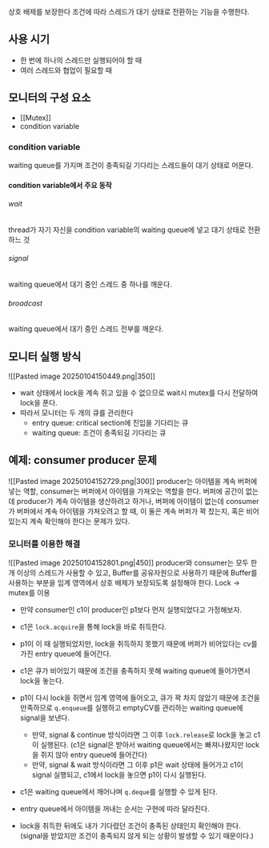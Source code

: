 상호 배제를 보장한다
조건에 따라 스레드가 대기 상태로 전환하는 기능을 수행한다.
## 사용 시기
- 한 번에 하나의 스레드만 실행되어야 할 때
- 여러 스레드와 협업이 필요할 때
## 모니터의 구성 요소
- [[Mutex]]
- condition variable
### condition variable
waiting queue를 가지며 조건이 충족되길 기다리는 스레드들이 대기 상태로 머문다.
#### condition variable에서 주요 동작
###### wait
thread가 자기 자신을 condition variable의 waiting queue에 넣고 대기 상태로 전환하느 것
###### signal
waiting queue에서 대기 중인 스레드 중 하나를 깨운다.
###### broadcast
waiting queue에서 대기 중인 스레드 전부를 깨운다.
## 모니터 실행 방식
![[Pasted image 20250104150449.png|350]]
- wait 상태에서 lock을 계속 쥐고 있을 수 없으므로 wait시 mutex를 다시 전달하여 lock을 푼다.
- 따라서 모니터는 두 개의 큐를 관리한다
	- entry queue: critical section에 진입을 기다리는 큐
	- waiting queue: 조건이 충족되길 기다리는 큐
## 예제: consumer producer 문제
![[Pasted image 20250104152729.png|300]]
producer는 아이템을 계속 버퍼에 넣는 역할, consumer는 버퍼에서 아이템을 가져오는 역할을 한다.
버퍼에 공간이 없는데 producer가 계속 아이템을 생산하려고 하거나, 
버퍼에 아이템이 없는데 consumer가 버퍼에서 계속 아이템을 가져오려고 할 때,
이 둘은 계속 버퍼가 꽉 찼는지, 혹은 비어있는지 계속 확인해야 한다는 문제가 있다.
### 모니터를 이용한 해결
![[Pasted image 20250104152801.png|450]]
producer와 consumer는 모두 한 개 이상의 스레드가 사용할 수 있고, Buffer를 공유자원으로 사용하기 때문에 Buffer를 사용하는 부분을 임계 영역에서 상호 배제가 보장되도록 설정해야 한다.
Lock -> mutex를 이용

- 만약 consumer인 c1이 producer인 p1보다 먼저 실행되었다고 가정해보자.
- c1은 `lock.acquire`을 통해 lock을 바로 취득한다.
- p1이 이 때 실행되었지만, lock을 취득하지 못했기 때문에 버퍼가 비어있다는 cv를 가진 entry queue에 들어간다.
- c1은 큐가 비어있기 때문에 조건을 충족하지 못해 waiting queue에 들어가면서 lock을 놓는다.
- p1이 다시 lock을 쥐면서 임계 영역에 들어오고, 큐가 꽉 차지 않았기 때문에 조건을 만족하므로 `q.enqueue`를 실행하고 emptyCV를 관리하는 waiting queue에 signal을 보낸다. 
	- 만약, signal & continue 방식이라면 그 이후 `lock.release`로 lock을 놓고 c1이 실행된다. (c1은 signal은 받아서 waiting queue에서는 빠져나왔지만 lock을 쥐지 않아 entry queue에 들어간다)
	- 만약, signal & wait 방식이라면 그 이후 p1은 wait 상태에 들어가고 c1이 signal 실행되고, c1에서 lock을 놓으면 p1이 다시 실행된다.
- c1은 waiting queue에서 깨어나며 `q.deque`를 실행할 수 있게 된다.

- entry queue에서 아이템을 꺼내는 순서는 구현에 따라 달라진다.
- lock을 취득한 뒤에도 내가 기다렸던 조건이 충족된 상태인지 확인해야 한다. (signal을 받았지만 조건이 충족되지 않게 되는 상황이 발생할 수 있기 때문이다.)